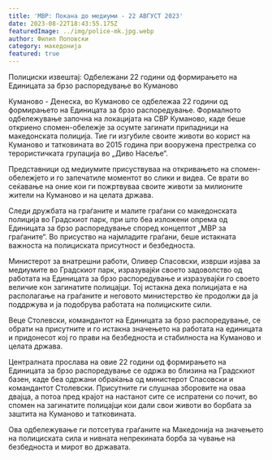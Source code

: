 ```yaml
---
title: 'МВР: Покана до медиуми - 22 АВГУСТ 2023'
date: 2023-08-22T18:43:55.175Z
featuredImage: ../img/police-mk.jpg.webp
author: Филип Поповски
category: македонија
featured: true
---
```

Полициски извештај: Одбележани 22 години од формирањето на Единицата за брзо распоредување во Куманово

Куманово - Денеска, во Куманово се одбележаа 22 години од формирањето на Единицата за брзо распоредување. Формалното одбележување започна на локацијата на СВР Куманово, каде беше откриено спомен-обележје за осумте загинати припадници на македонската полиција. Тие ги изгубиле своите животи во корист на Куманово и татковината во 2015 година при вооружена престрелка со терористичката групација во „Диво Насеље“.

Представници од медиумите присуствуваа на откривањето на спомен-обележјето и го запечатиле моментот во слики и видеа. Се врати во сеќавање на оние кои ги пожртвуваа своите животи за милионите жители на Куманово и на целата држава.

Следи дружбата на граѓаните и малите граѓани со македонската полиција во Градскиот парк, при што беа изложени опрема од Единицата за брзо распоредување според концептот „МВР за граѓаните“. Во присуство на најмладите граѓани, беше истакната важноста на полициската присутност и безбедноста.

Министерот за внатрешни работи, Оливер Спасовски, изврши изјава за медиумите во Градскиот парк, изразувајќи своето задоволство од работата на Единицата за брзо распоредување и изразувајќи го своето величие кон загинатите полицајци. Тој истакна дека полицијата е на располагање на граѓаните и неговото министерство ќе продолжи да ја поддржува и ја подобрува работата на полициските сили.

Веце Столевски, командантот на Единицата за брзо распоредување, се обрати на присутните и го истакна значењето на работата на единицата и придонесот кој го прави на безбедноста и стабилноста на Куманово и целата држава.

Централната прослава на овие 22 години од формирањето на Единицата за брзо распоредување се одржа во близина на Градскиот базен, каде беа одржани обраќања од министерот Спасовски и командантот Столевски. Присутните ги слушнаа зборовите на оваа двајца, а потоа пред крајот на настанот сите се испратени со почит, во спомен на загинатите полицајци кои дали свои животи во борбата за заштита на Куманово и татковината.

Ова одбележување ги потсетува граѓаните на Македонија на значењето на полициската сила и нивната непрекината борба за чување на безбедноста и мирот во државата.
